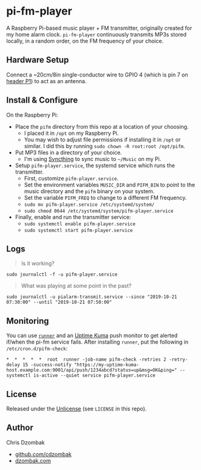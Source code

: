 # pi-fm-player

A Raspberry Pi-based music player + FM transmitter, originally created for my home alarm clock. `pi-fm-player` continuously transmits MP3s stored locally, in a random order, on the FM frequency of your choice.

## Hardware Setup

Connect a ~20cm/8in single-conductor wire to GPIO 4 (which is pin 7 on [header P1](http://elinux.org/RPi_Low-level_peripherals#General_Purpose_Input.2FOutput_.28GPIO.29)) to act as an antenna.

## Install & Configure

On the Raspberry Pi:

- Place the `pifm` directory from this repo at a location of your choosing.
  - I placed it in `/opt` on my Raspberry Pi.
  - You may wish to adjust file permissions if installing it in `/opt` or similar. I did this by running `sudo chown -R root:root /opt/pifm`.
- Put MP3 files in a directory of your choice.
  - I'm using [Syncthing](https://syncthing.net) to sync music to `~/Music` on my Pi.
- Setup `pifm-player.service`, the systemd service which runs the transmitter.
  - First, customize `pifm-player.service`.
  - Set the environment variables `MUSIC_DIR` and `PIFM_BIN` to point to the music directory and the `pifm` binary on your system.
  - Set the variable `PIFM_FREQ` to change to a different FM frequency.
  - `sudo mv pifm-player.service /etc/systemd/system/`
  - `sudo chmod 0644 /etc/systemd/system/pifm-player.service`
- Finally, enable and run the transmitter service:
  - `sudo systemctl enable pifm-player.service`
  - `sudo systemctl start pifm-player.service`

## Logs

> Is it working?

```shell
sudo journalctl -f -u pifm-player.service
```

> What was playing at some point in the past?

```shell
sudo journalctl -u pialarm-transmit.service --since "2019-10-21 07:30:00" --until "2019-10-21 07:50:00"
```

## Monitoring

You can use [`runner`](https://github.com/cdzombak/runner) and an [Uptime Kuma](https://github.com/louislam/uptime-kuma) push monitor to get alerted if/when the pi-fm service fails. After installing `runner`, put the following in `/etc/cron.d/pifm-check`:
```text
*  *  *  *  *  root  runner -job-name pifm-check -retries 2 -retry-delay 15 -success-notify "https://my-uptime-kuma-host.example.com:9001/api/push/1234abcd?status=up&msg=OK&ping=" -- systemctl is-active --quiet service pifm-player.service
```

## License

Released under the [Unlicense](https://choosealicense.com/licenses/unlicense/) (see `LICENSE` in this repo).

## Author

Chris Dzombak

- [github.com/cdzombak](https://www.github.com/cdzombak)
- [dzombak.com](https://www.dzombak.com)
